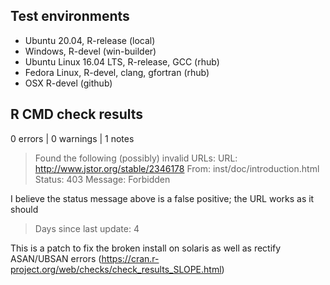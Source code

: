 ## Test environments

* Ubuntu 20.04, R-release (local)
* Windows, R-devel (win-builder)
* Ubuntu Linux 16.04 LTS, R-release, GCC (rhub)
* Fedora Linux, R-devel, clang, gfortran (rhub)
* OSX R-devel (github)

## R CMD check results

0 errors | 0 warnings | 1 notes

> Found the following (possibly) invalid URLs:
>   URL: http://www.jstor.org/stable/2346178
>     From: inst/doc/introduction.html
>     Status: 403
>     Message: Forbidden

I believe the status message above is a false positive; the URL works as it should

> Days since last update: 4

This is a patch to fix the broken install on solaris as well as rectify ASAN/UBSAN errors (<https://cran.r-project.org/web/checks/check_results_SLOPE.html>)

